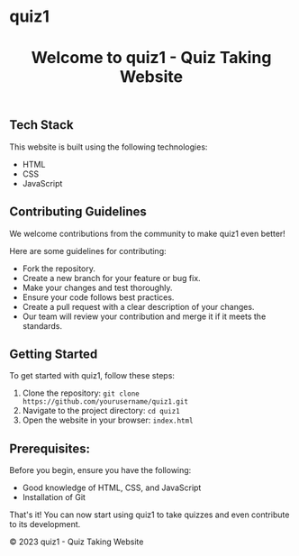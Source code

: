 # quiz1
<!DOCTYPE html>
<html lang="en">
<head>
    <meta charset="UTF-8">
    <meta name="viewport" content="width=device-width, initial-scale=1.0">
</head>
<body>
    <header>
        <h1>Welcome to quiz1 - Quiz Taking Website</h1>
    </header>
    <section id="tech-stack">
        <h2>Tech Stack</h2>
        <p>This website is built using the following technologies:</p>
        <ul>
            <li>HTML</li>
            <li>CSS</li>
            <li>JavaScript</li>
        </ul>
    </section>
    <section id="contributing">
        <h2>Contributing Guidelines</h2>
        <p>We welcome contributions from the community to make quiz1 even better!</p>
        <p>Here are some guidelines for contributing:</p>
        <ul>
            <li>Fork the repository.</li>
            <li>Create a new branch for your feature or bug fix.</li>
            <li>Make your changes and test thoroughly.</li>
            <li>Ensure your code follows best practices.</li>
            <li>Create a pull request with a clear description of your changes.</li>
            <li>Our team will review your contribution and merge it if it meets the standards.</li>
        </ul>
    </section>
    <section id="getting-started">
        <h2>Getting Started</h2>
        <p>To get started with quiz1, follow these steps:</p>
        <ol>
            <li>Clone the repository: <code>git clone https://github.com/yourusername/quiz1.git</code></li>
            <li>Navigate to the project directory: <code>cd quiz1</code></li>
            <li>Open the website in your browser: <code>index.html</code></li>
        </ol>
    </section>
    <section id="Prerequisites">
        <h2>Prerequisites:</h2>
        <p>Before you begin, ensure you have the following:</p>
        <ul>
            <li>Good knowledge of HTML, CSS, and JavaScript</li>
            <li>Installation of Git</li>
        </ul>
        <p>That's it! You can now start using quiz1 to take quizzes and even contribute to its development.</p>
    </section>
    <footer>
        <p>&copy; 2023 quiz1 - Quiz Taking Website</p>
    </footer>
</body>
</html>


